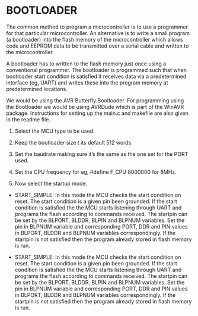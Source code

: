 # BOOTLOADER
The common method to program a microcontroller is to use a programmer for that particular
microcontroller. An alternative is to write a small program (a bootloader) into the flash memory of the
microcontroller which allows code and EEPROM data to be transmitted over a serial cable and written
to the microcontroller.

A bootloader has to written to the flash memory just once using a conventional programmer. The
bootloader is programmed such that when bootloader start condition is satisfied it receives data via a
predetermined interface (eg, UART) and writes these into the program memory at predetermined
locations.

We would be using the AVR Butterfly Bootloader. For programming using the
Bootloader we would be using AVRDude which is part of the WinAVR package.
Instructions for setting up the main.c and makefile are also given in the readme file. 

1. Select the MCU type to be used.

2. Keep the bootloader size t its default 512 words.

3. Set the baudrate making sure it’s the same as the one set for the PORT used.

4. Set the CPU frequency for eg, #define F_CPU 8000000 for 8MHz.

5. Now select the startup mode. 
 
- START_SIMPLE: In this mode the MCU checks the start condition on reset. The start
condition is a given pin been grounded. If the start condition is satisfied the the MCU
starts listening through UART and programs the flash according to commands
received. The startpin can be set by the BLPORT, BLDDR, BLPIN and BLPNUM
variables. Set the pin in BLPNUM variable and corresponding PORT, DDR and PIN
values in BLPORT, BLDDR and BLPNUM variables correspondingly. If the startpin is
not satisfied then the program already stored in flash memory is run.

- START_SIMPLE: In this mode the MCU checks the start condition on reset. The start
condition is a given pin been grounded. If the start condition is satisfied the the MCU
starts listening through UART and programs the flash according to commands
received. The startpin can be set by the BLPORT, BLDDR, BLPIN and BLPNUM
variables. Set the pin in BLPNUM variable and corresponding PORT, DDR and PIN
values in BLPORT, BLDDR and BLPNUM variables correspondingly. If the startpin is
not satisfied then the program already stored in flash memory is run.
